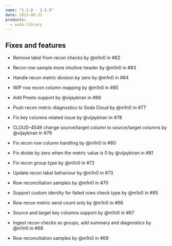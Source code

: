 ```yaml
---
name: "1.1.0 - 1.1.5"
date: 2023-08-31
products:
  - soda-library
---
```


## Fixes and features

* Remove label from recon checks by @m1n0 in #82
* Recon row sample more intuitive header by @m1n0 in #83
* Handle recon metric division by zero by @m1n0 in #84
* WIP row recon column mapping by @m1n0 in #85
* Add Presto support by @vijaykiran in #86

* Push recon metric diagnostics to Soda Cloud by @m1n0 in #77
* Fix key columns related issue by @vijaykiran in #78
* CLOUD-4549 change source/target column to source/target columns by @vijaykiran in #79
* Fix recon row column handling by @m1n0 in #80
* Fix divide by zero when the metric value is 0 by @vijaykiran in #81

* Fix recon group type by @m1n0 in #72
* Update recon label behaviour by @m1n0 in #73

* Row reconciliation samples by @m1n0 in #70

* Support custom identity for failed rows check type by @m1n0 in #65
* Row recon metric send count only by @m1n0 in #66
* Source and target key columns support by @m1n0 in #67
* Ingest recon checks as groups, add summary and diagnostics by @m1n0 in #68
* Row reconciliation samples by @m1n0 in #69